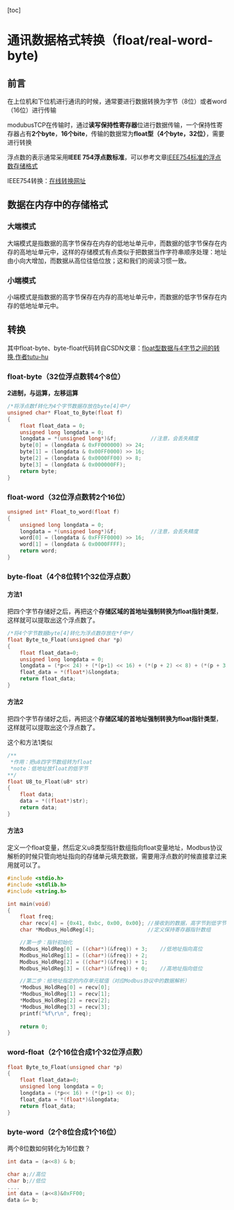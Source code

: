 

\[toc\]

# 通讯数据格式转换（float/real-word-byte)

## 前言

在上位机和下位机进行通讯的时候，通常要进行数据转换为字节（8位）或者word（16位）进行传输

modubusTCP在传输时，通过**读写保持性寄存器**位进行数据传输，一个保持性寄存器占有**2个byte**，**16个bite**，传输的数据常为**float型（4个byte，32位）**，需要进行转换

浮点数的表示通常采用**IEEE 754浮点数标准**，可以参考文章[IEEE754标准的浮点数存储格式](https://www.cnblogs.com/MikeZhang/p/IEEE754FloatEncode20180117.html)

IEEE754转换：[在线转换网址](http://www.speedfly.cn/tools/hexconvert/)

## 数据在内存中的存储格式

### 大端模式

大端模式是指数据的高字节保存在内存的低地址单元中，而数据的低字节保存在内存的高地址单元中，这样的存储模式有点类似于把数据当作字符串顺序处理：地址由小向大增加，而数据从高位往低位放；这和我们的阅读习惯一致。

### 小端模式

小端模式是指数据的高字节保存在内存的高地址单元中，而数据的低字节保存在内存的低地址单元中。

## 转换

其中float-byte、byte-float代码转自CSDN文章：[float型数据与4字节之间的转换,作者tutu-hu](https://blog.csdn.net/weixin_42700740/article/details/103236885?share_token=7af34e32-1bce-4b09-9225-afa6e02006f6)

### float-byte（32位浮点数转4个8位）

**2进制，与运算，左移运算**

```c++
/*将浮点数f转化为4个字节数据存放在byte[4]中*/
unsigned char* Float_to_Byte(float f)
{
	float float_data = 0;
	unsigned long longdata = 0;
	longdata = *(unsigned long*)&f;           //注意，会丢失精度
	byte[0] = (longdata & 0xFF000000) >> 24;
	byte[1] = (longdata & 0x00FF0000) >> 16;
	byte[2] = (longdata & 0x0000FF00) >> 8;
	byte[3] = (longdata & 0x000000FF);
	return byte;
}
```

### float-word（32位浮点数转2个16位）

```c++
unsigned int* Float_to_word(float f)
{
    unsigned long longdata = 0;
    longdata = *(unsigned long*)&f;           //注意，会丢失精度
    word[0] = (longdata & 0xFFFF0000) >> 16;
    word[1] = (longdata & 0x0000FFFF);
    return word;
}
```

### byte-float（4个8位转1个32位浮点数）

#### 方法1

把四个字节存储好之后，再把这个**存储区域的首地址强制转换为float指针类型**，这样就可以提取出这个浮点数了。

```c
/*将4个字节数据byte[4]转化为浮点数存放在*f中*/
float Byte_to_Float(unsigned char *p)
{
	float float_data=0;
	unsigned long longdata = 0;
	longdata = (*p<< 24) + (*(p+1) << 16) + (*(p + 2) << 8) + (*(p + 3) << 0);
	float_data = *(float*)&longdata;
	return float_data;
}
```

#### 方法2

把四个字节存储好之后，再把这个**存储区域的首地址强制转换为float指针类型**，这样就可以提取出这个浮点数了。

这个和方法1类似

```c
/**
 *作用：把u8四字节数组转为float
 *note：低地址放float的低字节
**/
float U8_to_Float(u8* str)  
{  
	float data;
	data = *((float*)str);
	return data;
}
```

#### 方法3

定义一个float变量，然后定义u8类型指针数组指向float变量地址，Modbus协议解析的时候只管向地址指向的存储单元填充数据，需要用浮点数的时候直接拿过来用就可以了。

```c
#include <stdio.h>
#include <stdlib.h>
#include <string.h>

int main(void)  
{  
    float freq;
    char recv[4] = {0x41, 0xbc, 0x00, 0x00}; //接收到的数据，高字节到低字节排列
    char *Modbus_HoldReg[4];				 //定义保持寄存器指针数组

    //第一步：指针初始化
    Modbus_HoldReg[0] = ((char*)(&freq)) + 3;	 //低地址指向高位
    Modbus_HoldReg[1] = ((char*)(&freq)) + 2;     
    Modbus_HoldReg[2] = ((char*)(&freq)) + 1;     
    Modbus_HoldReg[3] = ((char*)(&freq)) + 0;	 //高地址指向低位

    //第二步：给地址指定的内存单元赋值（对应Modbus协议中的数据解析）
    *Modbus_HoldReg[0] = recv[0];
    *Modbus_HoldReg[1] = recv[1];
    *Modbus_HoldReg[2] = recv[2];
    *Modbus_HoldReg[3] = recv[3];
    printf("%f\r\n", freq);
    
    return 0;
}
```

### word-float（2个16位合成1个32位浮点数）

```c
float Byte_to_Float(unsigned char *p)
{
	float float_data=0;
	unsigned long longdata = 0;
	longdata = (*p<< 16) + (*(p+1) << 0);
	float_data = *(float*)&longdata;
	return float_data;
}
```

### byte-word（2个8位合成1个16位）

两个8位数如何转化为16位数？

```c
int data = (a<<8) & b;
```

```c
char a;//高位
char b;//低位
....
int data = (a<<8)&0xFF00;
data &= b;
```